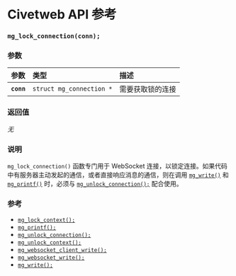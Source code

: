 # Civetweb API 参考

### `mg_lock_connection(conn);`

### 参数

| 参数 | 类型 | 描述 |
| :--- | :--- | :--- |
| **`conn`** | `struct mg_connection *` | 需要获取锁的连接 |

### 返回值

*无*

### 说明

`mg_lock_connection()` 函数专门用于 WebSocket 连接，以锁定连接。如果代码中有服务器主动发起的通信，或者直接响应消息的通信，则在调用 [`mg_write()`](mg_write.md) 和 [`mg_printf()`](mg_printf.md) 时，必须与 [`mg_unlock_connection();`](mg_unlock_connection.md) 配合使用。

### 参考

* [`mg_lock_context();`](mg_lock_context.md)
* [`mg_printf();`](mg_printf.md)
* [`mg_unlock_connection();`](mg_unlock_connection.md)
* [`mg_unlock_context();`](mg_unlock_context.md)
* [`mg_websocket_client_write();`](mg_websocket_client_write.md)
* [`mg_websocket_write();`](mg_websocket_write.md)
* [`mg_write();`](mg_write.md)